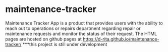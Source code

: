 # maintenance-tracker
Maintenance Tracker App is a product that provides users with the ability to reach out to operations or repairs department regarding repair or maintenance requests and monitor the status of their request.
The HTML pages are hosted on github pages at https://d-rita.github.io/maintenance-tracker/
***this project is still under development
